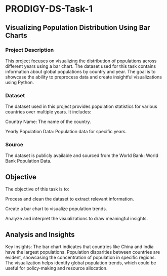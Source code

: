 # PRODIGY-DS-Task-1

## Visualizing Population Distribution Using Bar Charts

### Project Description

This project focuses on visualizing the distribution of populations across different years using a bar chart. The dataset used for this task contains information about global populations by country and year. The goal is to showcase the ability to preprocess data and create insightful visualizations using Python.

### Dataset
The dataset used in this project provides population statistics for various countries over multiple years. It includes:

Country Name: The name of the country.

Yearly Population Data: Population data for specific years.

### Source

The dataset is publicly available and sourced from the World Bank: World Bank Population Data.

## Objective

The objective of this task is to:

Process and clean the dataset to extract relevant information.

Create a bar chart to visualize population trends.

Analyze and interpret the visualizations to draw meaningful insights.

## Analysis and Insights
Key Insights:
The bar chart indicates that countries like China and India have the largest populations.
Population disparities between countries are evident, showcasing the concentration of population in specific regions.
The visualization helps identify global population trends, which could be useful for policy-making and resource allocation.


